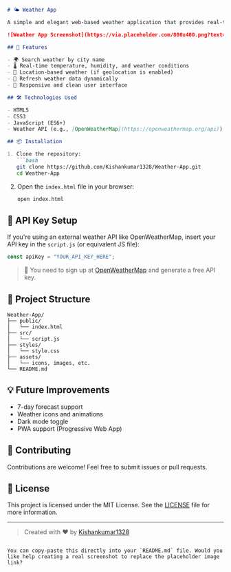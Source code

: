 
````markdown
# 🌤️ Weather App

A simple and elegant web-based weather application that provides real-time weather updates for any city worldwide. Built using HTML, CSS, and JavaScript.

![Weather App Screenshot](https://via.placeholder.com/800x400.png?text=Weather+App+Screenshot)

## 🚀 Features

- 🌍 Search weather by city name  
- 🌡️ Real-time temperature, humidity, and weather conditions  
- 📍 Location-based weather (if geolocation is enabled)  
- 🔄 Refresh weather data dynamically  
- 🎨 Responsive and clean user interface  

## 🛠️ Technologies Used

- HTML5  
- CSS3  
- JavaScript (ES6+)  
- Weather API (e.g., [OpenWeatherMap](https://openweathermap.org/api))  

## 📦 Installation

1. Clone the repository:
   ```bash
   git clone https://github.com/Kishankumar1328/Weather-App.git
   cd Weather-App
````

2. Open the `index.html` file in your browser:

   ```bash
   open index.html
   ```

## 🔑 API Key Setup

If you're using an external weather API like OpenWeatherMap, insert your API key in the `script.js` (or equivalent JS file):

```js
const apiKey = "YOUR_API_KEY_HERE";
```

> 📌 You need to sign up at [OpenWeatherMap](https://openweathermap.org/) and generate a free API key.

## 📁 Project Structure

```
Weather-App/
├── public/
│   └── index.html
├── src/
│   └── script.js
├── styles/
│   └── style.css
├── assets/
│   └── icons, images, etc.
└── README.md
```

## 💡 Future Improvements

* 7-day forecast support
* Weather icons and animations
* Dark mode toggle
* PWA support (Progressive Web App)

## 🤝 Contributing

Contributions are welcome! Feel free to submit issues or pull requests.

## 📄 License

This project is licensed under the MIT License. See the [LICENSE](LICENSE) file for more information.

---

> Created with ❤️ by [Kishankumar1328](https://github.com/Kishankumar1328)

```

You can copy-paste this directly into your `README.md` file. Would you like help creating a real screenshot to replace the placeholder image link?
```
